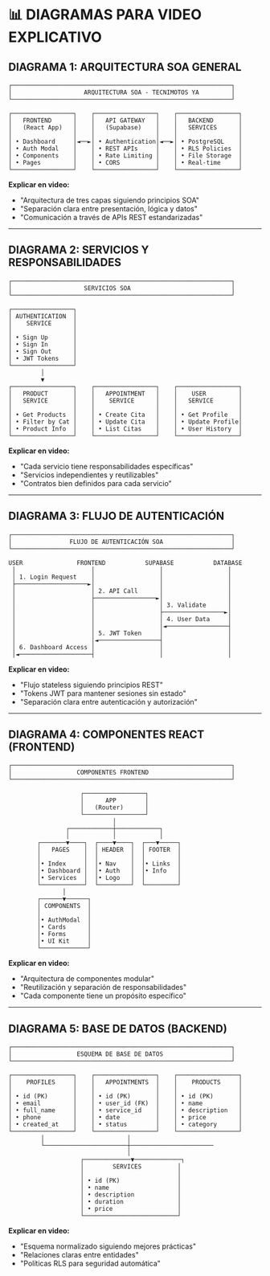 # 📊 DIAGRAMAS PARA VIDEO EXPLICATIVO

## **DIAGRAMA 1: ARQUITECTURA SOA GENERAL**

```
┌─────────────────────────────────────────────────────────────┐
│                    ARQUITECTURA SOA - TECNIMOTOS YA         │
└─────────────────────────────────────────────────────────────┘

┌─────────────────┐    ┌─────────────────┐    ┌─────────────────┐
│   FRONTEND      │    │   API GATEWAY   │    │   BACKEND       │
│   (React App)   │    │   (Supabase)    │    │   SERVICES      │
│                 │    │                 │    │                 │
│ • Dashboard     │◄──►│ • Authentication│◄──►│ • PostgreSQL    │
│ • Auth Modal    │    │ • REST APIs     │    │ • RLS Policies  │
│ • Components    │    │ • Rate Limiting │    │ • File Storage  │
│ • Pages         │    │ • CORS          │    │ • Real-time     │
└─────────────────┘    └─────────────────┘    └─────────────────┘
```

**Explicar en video:**
- "Arquitectura de tres capas siguiendo principios SOA"
- "Separación clara entre presentación, lógica y datos"
- "Comunicación a través de APIs REST estandarizadas"

---

## **DIAGRAMA 2: SERVICIOS Y RESPONSABILIDADES**

```
┌─────────────────────────────────────────────────────────────┐
│                    SERVICIOS SOA                            │
└─────────────────────────────────────────────────────────────┘

┌─────────────────┐
│ AUTHENTICATION  │
│    SERVICE      │
│                 │
│ • Sign Up       │
│ • Sign In       │
│ • Sign Out      │
│ • JWT Tokens    │
└─────────────────┘
         │
         ▼
┌─────────────────┐    ┌─────────────────┐    ┌─────────────────┐
│   PRODUCT       │    │   APPOINTMENT   │    │    USER         │
│   SERVICE       │    │    SERVICE      │    │   SERVICE       │
│                 │    │                 │    │                 │
│ • Get Products  │    │ • Create Cita   │    │ • Get Profile   │
│ • Filter by Cat │    │ • Update Cita   │    │ • Update Profile│
│ • Product Info  │    │ • List Citas    │    │ • User History  │
└─────────────────┘    └─────────────────┘    └─────────────────┘
```

**Explicar en video:**
- "Cada servicio tiene responsabilidades específicas"
- "Servicios independientes y reutilizables"
- "Contratos bien definidos para cada servicio"

---

## **DIAGRAMA 3: FLUJO DE AUTENTICACIÓN**

```
┌─────────────────────────────────────────────────────────────┐
│                FLUJO DE AUTENTICACIÓN SOA                   │
└─────────────────────────────────────────────────────────────┘

USER               FRONTEND           SUPABASE           DATABASE
 │                     │                  │                  │
 │ 1. Login Request    │                  │                  │
 ├────────────────────►│                  │                  │
 │                     │ 2. API Call      │                  │
 │                     ├─────────────────►│                  │
 │                     │                  │ 3. Validate      │
 │                     │                  ├─────────────────►│
 │                     │                  │ 4. User Data     │
 │                     │                  │◄─────────────────┤
 │                     │ 5. JWT Token     │                  │
 │                     │◄─────────────────┤                  │
 │ 6. Dashboard Access │                  │                  │
 │◄────────────────────┤                  │                  │
```

**Explicar en video:**
- "Flujo stateless siguiendo principios REST"
- "Tokens JWT para mantener sesiones sin estado"
- "Separación clara entre autenticación y autorización"

---

## **DIAGRAMA 4: COMPONENTES REACT (FRONTEND)**

```
┌─────────────────────────────────────────────────────────────┐
│                  COMPONENTES FRONTEND                       │
└─────────────────────────────────────────────────────────────┘

                    ┌─────────────────┐
                    │      APP        │
                    │   (Router)      │
                    └─────────────────┘
                             │
                ┌────────────┼────────────┐
                │            │            │
        ┌───────▼────┐  ┌────▼────┐  ┌───▼─────┐
        │   PAGES    │  │ HEADER  │  │ FOOTER  │
        │            │  │         │  │         │
        │• Index     │  │• Nav    │  │• Links  │
        │• Dashboard │  │• Auth   │  │• Info   │
        │• Services  │  │• Logo   │  │         │
        └────────────┘  └─────────┘  └─────────┘
               │
        ┌──────▼──────┐
        │ COMPONENTS  │
        │             │
        │• AuthModal  │
        │• Cards      │
        │• Forms      │
        │• UI Kit     │
        └─────────────┘
```

**Explicar en video:**
- "Arquitectura de componentes modular"
- "Reutilización y separación de responsabilidades"
- "Cada componente tiene un propósito específico"

---

## **DIAGRAMA 5: BASE DE DATOS (BACKEND)**

```
┌─────────────────────────────────────────────────────────────┐
│                  ESQUEMA DE BASE DE DATOS                   │
└─────────────────────────────────────────────────────────────┘

┌─────────────────┐    ┌─────────────────┐    ┌─────────────────┐
│    PROFILES     │    │   APPOINTMENTS  │    │    PRODUCTS     │
│                 │    │                 │    │                 │
│ • id (PK)       │    │ • id (PK)       │    │ • id (PK)       │
│ • email         │    │ • user_id (FK)  │    │ • name          │
│ • full_name     │    │ • service_id    │    │ • description   │
│ • phone         │    │ • date          │    │ • price         │
│ • created_at    │    │ • status        │    │ • category      │
└─────────────────┘    └─────────────────┘    └─────────────────┘
         │                       │                       
         └───────────────────────┼───────────────────────
                                 │
                    ┌─────────────▼─────────────┐
                    │        SERVICES          │
                    │                          │
                    │ • id (PK)                │
                    │ • name                   │
                    │ • description            │
                    │ • duration               │
                    │ • price                  │
                    └──────────────────────────┘
```

**Explicar en video:**
- "Esquema normalizado siguiendo mejores prácticas"
- "Relaciones claras entre entidades"
- "Políticas RLS para seguridad automática"